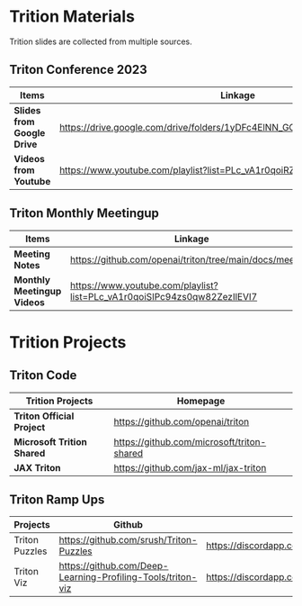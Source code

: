 # Trition Materials
Trition slides are collected from multiple sources.

## Triton Conference 2023

| Items | Linkage |
|--------|-------|
| **Slides from Google Drive** | https://drive.google.com/drive/folders/1yDFc4ElNN_GGhWDdMlM4wcm5uFEFFVQk |
| **Videos from Youtube** | https://www.youtube.com/playlist?list=PLc_vA1r0qoiRZfUC3o4_yjj0FtWvodKAz |

## Triton Monthly Meetingup

| Items | Linkage |
|------|------|
| **Meeting Notes** | https://github.com/openai/triton/tree/main/docs/meetups |
| **Monthly Meetingup Videos** | https://www.youtube.com/playlist?list=PLc_vA1r0qoiSIPc94zs0qw82ZezIlEVI7 |

# Trition Projects

## Triton Code

| Trition Projects | Homepage |
|------|------|
| **Triton Official Project** | https://github.com/openai/triton |
| **Microsoft Trition Shared** | https://github.com/microsoft/triton-shared |
| **JAX Triton** | https://github.com/jax-ml/jax-triton |

## Triton Ramp Ups
| Projects | Github | Discord |
|--------|------|------|
| Triton Puzzles | https://github.com/srush/Triton-Puzzles | https://discordapp.com/channels/1189498204333543425/1219683012707487794 |
| Triton Viz | https://github.com/Deep-Learning-Profiling-Tools/triton-viz | https://discordapp.com/channels/1189498204333543425/1225499141241573447 |
